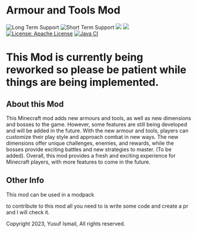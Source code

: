 # Armour and Tools Mod
![Long Term Support](https://img.shields.io/badge/Long_Term_Support-1.20.1-green)
![Short Term Support](https://img.shields.io/badge/Short_Term_Support-1.19.4-green)
[![](http://cf.way2muchnoise.eu/480779.svg)](https://www.curseforge.com/minecraft/mc-mods/armour-and-items-mod)
[![](http://cf.way2muchnoise.eu/versions/480779.svg)](https://www.curseforge.com/minecraft/mc-mods/armour-and-items-mod)
[![License: Apache License](https://img.shields.io/badge/License-Apache_License-blue.svg)](https://opensource.org/licenses/Apache-2.0)
[![Java CI](https://github.com/RealYusufIsmail-Mc-Mods/Armour-and-Tools-Mod/actions/workflows/gradle.yml/badge.svg)](https://github.com/RealYusufIsmail-Mc-Mods/Armour-and-Tools-Mod/actions/workflows/gradle.yml)

# This Mod is currently being reworked so please be patient while things are being implemented.

## About this Mod

This Minecraft mod adds new armours and tools, as well as new dimensions and bosses to the game. However, some features are still being developed and will be added in the future. With the new armour and tools, players can customize their play style and approach combat in new ways. The new dimensions offer unique challenges, enemies, and rewards, while the bosses provide exciting battles and new strategies to master. (To be added). Overall, this mod provides a fresh and exciting experience for Minecraft players, with more features to come in the future.

## Other Info

This mod can be used in a modpack

to contribute to this mod all you need to is write some code and create a pr and I will check it.

Copyright 2023, Yusuf Ismail, All rights reserved.
